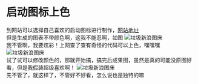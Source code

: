 # 启动图标上色
到网站可以选择自己喜欢的启动图标进行制作，[网站地址](http://patorjk.com/software/taag/#p=display&f=Graffiti&t=Type%20Something%20)  
但是生成的图表不带颜色啊，这我不能忍啊，如图
![垃圾新浪图床](https://ws1.sinaimg.cn/large/006aB47tgy1g2v5keyb0uj31ec0crdgn.jpg "我的小图标")  
我不管啊，我要炫彩！上网查了查有奇怪的代码可以上色，嘿嘿嘿
![垃圾新浪图床](https://ws1.sinaimg.cn/large/006aB47tgy1g2v5ojykb2j30nj0fgt9y.jpg "好多颜色啊")  
试了试可以修改颜色的，那就开始搞，搞完后成果图，虽然是真的可能没原图好看，但是我假装超级喜欢啊！
![垃圾新浪图床](https://ws1.sinaimg.cn/large/006aB47tgy1g2v5rlgacnj32110u8n2w.jpg "超丑彩色特效")  
先不管了，就这样了，不管好不好看，怎么说也是独特的嘛